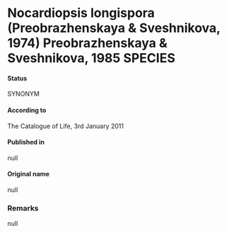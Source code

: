 # Nocardiopsis longispora (Preobrazhenskaya & Sveshnikova, 1974) Preobrazhenskaya & Sveshnikova, 1985 SPECIES

#### Status
SYNONYM

#### According to
The Catalogue of Life, 3rd January 2011

#### Published in
null

#### Original name
null

### Remarks
null